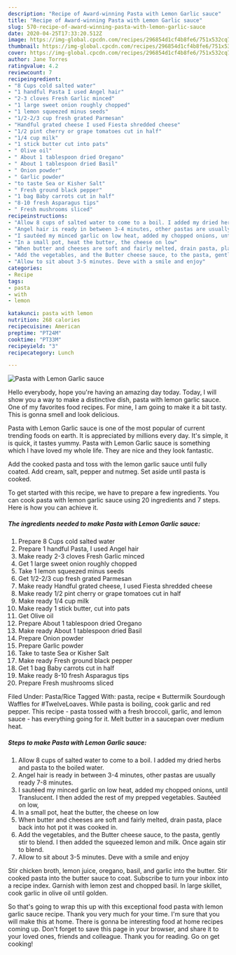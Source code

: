 ```yaml
---
description: "Recipe of Award-winning Pasta with Lemon Garlic sauce"
title: "Recipe of Award-winning Pasta with Lemon Garlic sauce"
slug: 570-recipe-of-award-winning-pasta-with-lemon-garlic-sauce
date: 2020-04-25T17:33:20.512Z
image: https://img-global.cpcdn.com/recipes/296854d1cf4b8fe6/751x532cq70/pasta-with-lemon-garlic-sauce-recipe-main-photo.jpg
thumbnail: https://img-global.cpcdn.com/recipes/296854d1cf4b8fe6/751x532cq70/pasta-with-lemon-garlic-sauce-recipe-main-photo.jpg
cover: https://img-global.cpcdn.com/recipes/296854d1cf4b8fe6/751x532cq70/pasta-with-lemon-garlic-sauce-recipe-main-photo.jpg
author: Jane Torres
ratingvalue: 4.2
reviewcount: 7
recipeingredient:
- "8 Cups cold salted water"
- "1 handful Pasta I used Angel hair"
- "2-3 cloves Fresh Garlic minced"
- "1 large sweet onion roughly chopped"
- "1 lemon squeezed minus seeds"
- "1/2-2/3 cup fresh grated Parmesan"
- "Handful grated cheese I used Fiesta shredded cheese"
- "1/2 pint cherry or grape tomatoes cut in half"
- "1/4 cup milk"
- "1 stick butter cut into pats"
- " Olive oil"
- " About 1 tablespoon dried Oregano"
- " About 1 tablespoon dried Basil"
- " Onion powder"
- " Garlic powder"
- "to taste Sea or Kisher Salt"
- " Fresh ground black pepper"
- "1 bag Baby carrots cut in half"
- "8-10 fresh Asparagus tips"
- " Fresh mushrooms sliced"
recipeinstructions:
- "Allow 8 cups of salted water to come to a boil. I added my dried herbs and pasta to the boiled water."
- "Angel hair is ready in between 3-4 minutes, other pastas are usually ready 7-8 minutes."
- "I sautéed my minced garlic on low heat, added my chopped onions, until Translucent. I then added the rest of my prepped vegetables. Sautéed on low,"
- "In a small pot, heat the butter, the cheese on low"
- "When butter and cheeses are soft and fairly melted, drain pasta, place back into hot pot it was cooked in."
- "Add the vegetables, and the Butter cheese sauce, to the pasta, gently stir to blend. I then added the squeezed lemon and milk. Once again stir to blend."
- "Allow to sit about 3-5 minutes. Deve with a smile and enjoy"
categories:
- Recipe
tags:
- pasta
- with
- lemon

katakunci: pasta with lemon 
nutrition: 268 calories
recipecuisine: American
preptime: "PT24M"
cooktime: "PT33M"
recipeyield: "3"
recipecategory: Lunch

---
```



![Pasta with Lemon Garlic sauce](https://img-global.cpcdn.com/recipes/296854d1cf4b8fe6/751x532cq70/pasta-with-lemon-garlic-sauce-recipe-main-photo.jpg)

Hello everybody, hope you're having an amazing day today. Today, I will show you a way to make a distinctive dish, pasta with lemon garlic sauce. One of my favorites food recipes. For mine, I am going to make it a bit tasty. This is gonna smell and look delicious.

Pasta with Lemon Garlic sauce is one of the most popular of current trending foods on earth. It is appreciated by millions every day. It's simple, it is quick, it tastes yummy. Pasta with Lemon Garlic sauce is something which I have loved my whole life. They are nice and they look fantastic.

Add the cooked pasta and toss with the lemon garlic sauce until fully coated. Add cream, salt, pepper and nutmeg. Set aside until pasta is cooked.


To get started with this recipe, we have to prepare a few ingredients. You can cook pasta with lemon garlic sauce using 20 ingredients and 7 steps. Here is how you can achieve it.

<!--inarticleads1-->

##### The ingredients needed to make Pasta with Lemon Garlic sauce:

1. Prepare 8 Cups cold salted water
1. Prepare 1 handful Pasta, I used Angel hair
1. Make ready 2-3 cloves Fresh Garlic minced
1. Get 1 large sweet onion roughly chopped
1. Take 1 lemon squeezed minus seeds
1. Get 1/2-2/3 cup fresh grated Parmesan
1. Make ready Handful grated cheese, I used Fiesta shredded cheese
1. Make ready 1/2 pint cherry or grape tomatoes cut in half
1. Make ready 1/4 cup milk
1. Make ready 1 stick butter, cut into pats
1. Get  Olive oil
1. Prepare  About 1 tablespoon dried Oregano
1. Make ready  About 1 tablespoon dried Basil
1. Prepare  Onion powder
1. Prepare  Garlic powder
1. Take to taste Sea or Kisher Salt
1. Make ready  Fresh ground black pepper
1. Get 1 bag Baby carrots cut in half
1. Make ready 8-10 fresh Asparagus tips
1. Prepare  Fresh mushrooms sliced


Filed Under: Pasta/Rice Tagged With: pasta, recipe « Buttermilk Sourdough Waffles for #TwelveLoaves. While pasta is boiling, cook garlic and red pepper. This recipe - pasta tossed with a fresh broccoli, garlic, and lemon sauce - has everything going for it. Melt butter in a saucepan over medium heat. 

<!--inarticleads2-->

##### Steps to make Pasta with Lemon Garlic sauce:

1. Allow 8 cups of salted water to come to a boil. I added my dried herbs and pasta to the boiled water.
1. Angel hair is ready in between 3-4 minutes, other pastas are usually ready 7-8 minutes.
1. I sautéed my minced garlic on low heat, added my chopped onions, until Translucent. I then added the rest of my prepped vegetables. Sautéed on low,
1. In a small pot, heat the butter, the cheese on low
1. When butter and cheeses are soft and fairly melted, drain pasta, place back into hot pot it was cooked in.
1. Add the vegetables, and the Butter cheese sauce, to the pasta, gently stir to blend. I then added the squeezed lemon and milk. Once again stir to blend.
1. Allow to sit about 3-5 minutes. Deve with a smile and enjoy


Stir chicken broth, lemon juice, oregano, basil, and garlic into the butter. Stir cooked pasta into the butter sauce to coat. Subscribe to turn your inbox into a recipe index. Garnish with lemon zest and chopped basil. In large skillet, cook garlic in olive oil until golden. 

So that's going to wrap this up with this exceptional food pasta with lemon garlic sauce recipe. Thank you very much for your time. I'm sure that you will make this at home. There is gonna be interesting food at home recipes coming up. Don't forget to save this page in your browser, and share it to your loved ones, friends and colleague. Thank you for reading. Go on get cooking!
